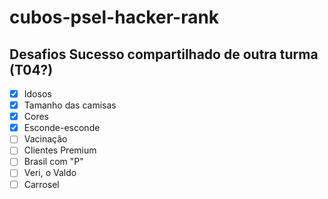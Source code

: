 # cubos-psel-hacker-rank

## Desafios Sucesso compartilhado de outra turma (T04?)

-   [x] Idosos
-   [x] Tamanho das camisas
-   [x] Cores
-   [x] Esconde-esconde
-   [ ] Vacinação
-   [ ] Clientes Premium
-   [ ] Brasil com "P"
-   [ ] Veri, o Valdo
-   [ ] Carrosel
